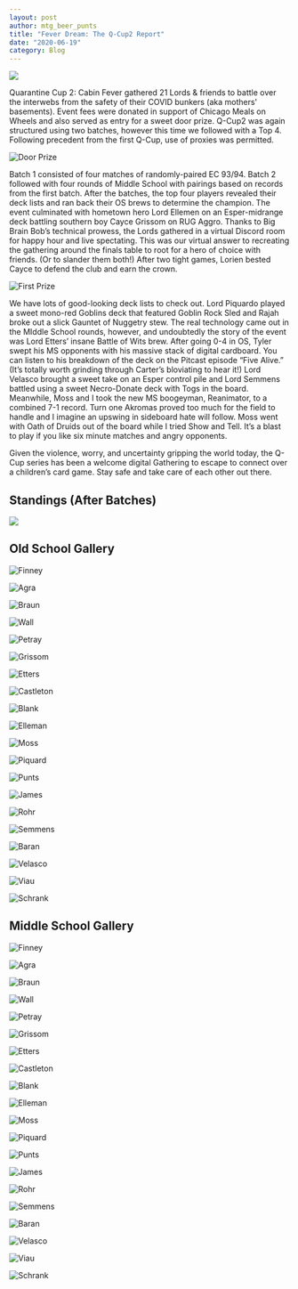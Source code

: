 ```yaml
---
layout: post
author: mtg_beer_punts
title: "Fever Dream: The Q-Cup2 Report"
date: "2020-06-19"
category: Blog
---
```


![](/assets/images/banners/akroma.jpg)

Quarantine Cup 2: Cabin Fever gathered 21 Lords & friends to battle over the interwebs from the safety of their COVID bunkers (aka mothers' basements). Event fees were donated in support of Chicago Meals on Wheels and also served as entry for a sweet door prize. Q-Cup2 was again structured using two batches, however this time we followed with a Top 4. Following precedent from the first Q-Cup, use of proxies was permitted.

![*Door Prize*](/assets/images/2020/IMG_0354.jpg)

Batch 1 consisted of four matches of randomly-paired EC 93/94. Batch 2 followed with four rounds of Middle School with pairings based on records from the first batch. After the batches, the top four players revealed their deck lists and ran back their OS brews to determine the champion. The event culminated with hometown hero Lord Ellemen on an Esper-midrange deck battling southern boy Cayce Grissom on RUG Aggro. Thanks to Big Brain Bob’s technical prowess, the Lords gathered in a virtual Discord room for happy hour and live spectating. This was our virtual answer to recreating the gathering around the finals table to root for a hero of choice with friends. (Or to slander them both!) After two tight games, Lorien bested Cayce to defend the club and earn the crown.

![*First Prize*](/assets/images/2020/IMG_0388.jpg)

We have lots of good-looking deck lists to check out. Lord Piquardo played a sweet mono-red Goblins deck that featured Goblin Rock Sled and Rajah broke out a slick Gauntet of Nuggetry stew. The real technology came out in the MIddle School rounds, however, and undoubtedly the story of the event was Lord Etters’ insane Battle of Wits brew. After going 0-4 in OS, Tyler swept his MS opponents with his massive stack of digital cardboard. You can listen to his breakdown of the deck on the Pitcast episode “Five Alive.” (It’s totally worth grinding through Carter’s bloviating to hear it!) Lord Velasco brought a sweet take on an Esper control pile and Lord Semmens battled using a sweet Necro-Donate deck with Togs in the board. Meanwhile, Moss and I took the new MS boogeyman, Reanimator, to a combined 7-1 record. Turn one Akromas proved too much for the field to handle and I imagine an upswing in sideboard hate will follow. Moss went with Oath of Druids out of the board while I tried Show and Tell. It’s a blast to play if you like six minute matches and angry opponents.

Given the violence, worry, and uncertainty gripping the world today, the Q-Cup series has been a welcome digital Gathering to escape to connect over a children’s card game. Stay safe and take care of each other out there.   

## Standings (After Batches)

![](/assets/images/2020/qc2_standings.jpg)

## Old School Gallery

![Finney](/assets/images/2020/Alan_OS.jpg)

![Agra](/assets/images/2020/Bob_OS.jpg)

![Braun](/assets/images/2020/Braun_OS.jpg)

![Wall](/assets/images/2020/Cam_OS.jpg)

![Petray](/assets/images/2020/Carter_OS.jpeg)

![Grissom](/assets/images/2020/Cayce_OS.jpg)

![Etters](/assets/images/2020/Etters_OS.png)

![Castleton](/assets/images/2020/Grant_OS.jpg)

![Blank](/assets/images/2020/Ian_OS.jpg)

![Elleman](/assets/images/2020/Lorien_OS.jpg)

![Moss](/assets/images/2020/Moss_OS.jpg)

![Piquard](/assets/images/2020/Piquardo_OS.jpg)

![Punts](/assets/images/2020/Punts_OS.jpg)

![James](/assets/images/2020/Rajah_OS.jpg)

![Rohr](/assets/images/2020/Rohr_OS.jpg)

![Semmens](/assets/images/2020/Shane_OS.jpg)

![Baran](/assets/images/2020/Tim_OS.JPG)

![Velasco](/assets/images/2020/Velasco_OS.jpg)

![Viau](/assets/images/2020/Viau_OS.jpg)

![Schrank](/assets/images/2020/justin_OS.jpg)

## Middle School Gallery

![Finney](/assets/images/2020/Alan_MS.jpg)

![Agra](/assets/images/2020/Bob_MS.jpg)

![Braun](/assets/images/2020/Braun_MS.jpg)

![Wall](/assets/images/2020/Cam_MS.jpeg)

![Petray](/assets/images/2020/Carter_MS.jpg)

![Grissom](/assets/images/2020/Cayve_MS.jpg)

![Etters](/assets/images/2020/Etters_MS.png)

![Castleton](/assets/images/2020/Grant_MS.jpg)

![Blank](/assets/images/2020/Ian_MS.jpg)

![Elleman](/assets/images/2020/Lorien_MS.jpg)

![Moss](/assets/images/2020/Moss_MS.jpg)

![Piquard](/assets/images/2020/Piquardo_MS.jpg)

![Punts](/assets/images/2020/Punts_MS.jpg)

![James](/assets/images/2020/Rajah_MS.jpg)

![Rohr](/assets/images/2020/Rohr_MS.jpg)

![Semmens](/assets/images/2020/Shane_MS.jpg)

![Baran](/assets/images/2020/Tim_MS.JPG)

![Velasco](/assets/images/2020/Velasco_MS.jpg)

![Viau](/assets/images/2020/Viau_MS.jpg)

![Schrank](/assets/images/2020/Justin_MS.jpg)
